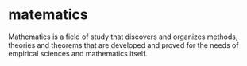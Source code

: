 # matematics

Mathematics is a field of study that discovers and organizes methods, theories and theorems that are developed and proved for the needs of empirical sciences and mathematics itself.
